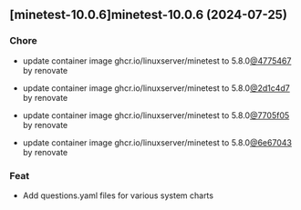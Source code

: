 

## [minetest-10.0.6]minetest-10.0.6 (2024-07-25)

### Chore



- update container image ghcr.io/linuxserver/minetest to 5.8.0[@4775467](https://github.com/4775467) by renovate

- update container image ghcr.io/linuxserver/minetest to 5.8.0[@2d1c4d7](https://github.com/2d1c4d7) by renovate

- update container image ghcr.io/linuxserver/minetest to 5.8.0[@7705f05](https://github.com/7705f05) by renovate

- update container image ghcr.io/linuxserver/minetest to 5.8.0[@6e67043](https://github.com/6e67043) by renovate

### Feat



- Add questions.yaml files for various system charts